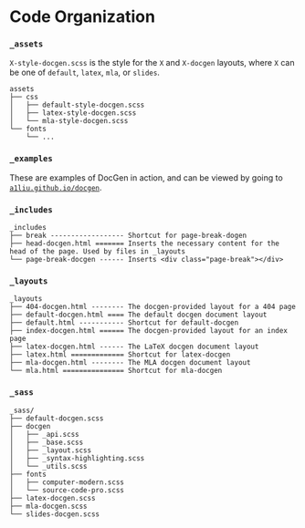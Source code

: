 # Code Organization

### `_assets`
`X-style-docgen.scss` is the style for the `X` and `X-docgen` layouts, where
`X` can be one of `default`, `latex`, `mla`, or `slides`.

```
assets
├── css
│   ├── default-style-docgen.scss
│   ├── latex-style-docgen.scss
│   └── mla-style-docgen.scss
└── fonts
    └── ...
```

### `_examples`
These are examples of DocGen in action, and can be viewed by going to
[`a1liu.github.io/docgen`](https://a1liu.github.io/docgen).

### `_includes`

```
_includes
├── break ------------------ Shortcut for page-break-dogen
├── head-docgen.html ======= Inserts the necessary content for the head of the page. Used by files in _layouts
└── page-break-docgen ------ Inserts <div class="page-break"></div>
```

### `_layouts`

```
_layouts
├── 404-docgen.html -------- The docgen-provided layout for a 404 page
├── default-docgen.html ==== The default docgen document layout
├── default.html ----------- Shortcut for default-docgen
├── index-docgen.html ====== The docgen-provided layout for an index page
├── latex-docgen.html ------ The LaTeX docgen document layout
├── latex.html ============= Shortcut for latex-docgen
├── mla-docgen.html -------- The MLA docgen document layout
└── mla.html =============== Shortcut for mla-docgen
```

### `_sass`

```
_sass/
├── default-docgen.scss
├── docgen
│   ├── _api.scss
│   ├── _base.scss
│   ├── _layout.scss
│   ├── _syntax-highlighting.scss
│   └── _utils.scss
├── fonts
│   ├── computer-modern.scss
│   └── source-code-pro.scss
├── latex-docgen.scss
├── mla-docgen.scss
└── slides-docgen.scss
```
